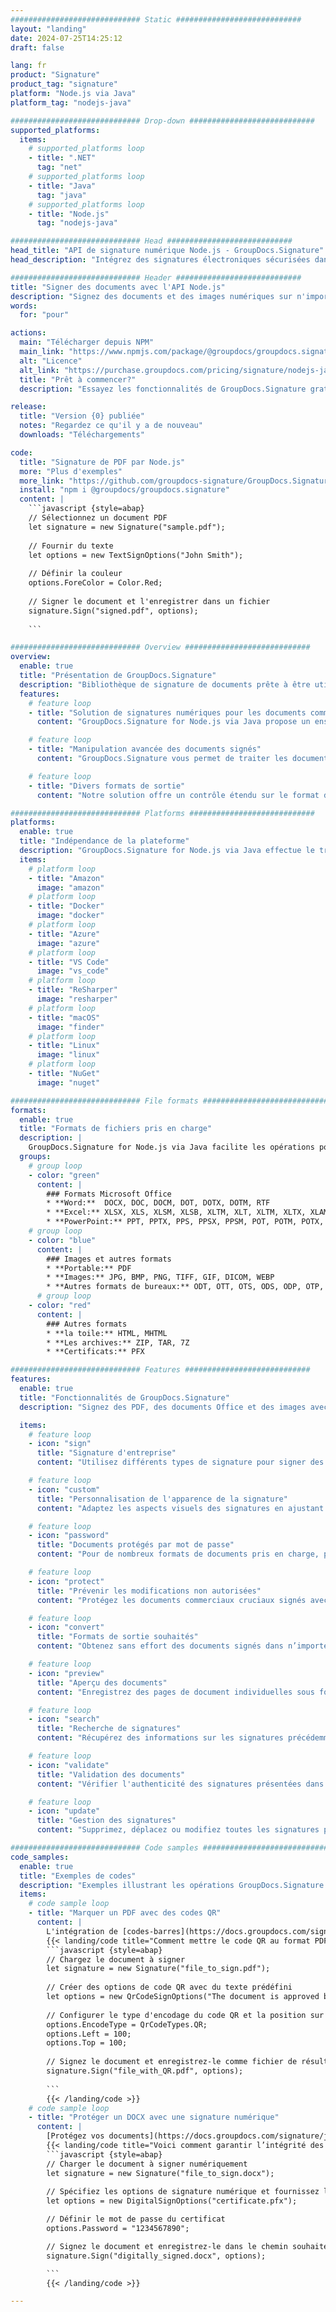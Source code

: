 ```yaml
---
############################# Static ############################
layout: "landing"
date: 2024-07-25T14:25:12
draft: false

lang: fr
product: "Signature"
product_tag: "signature"
platform: "Node.js via Java"
platform_tag: "nodejs-java"

############################# Drop-down ############################
supported_platforms:
  items:
    # supported_platforms loop
    - title: ".NET"
      tag: "net"
    # supported_platforms loop
    - title: "Java"
      tag: "java"
    # supported_platforms loop
    - title: "Node.js"
      tag: "nodejs-java"

############################# Head ############################
head_title: "API de signature numérique Node.js - GroupDocs.Signature"
head_description: "Intégrez des signatures électroniques sécurisées dans les applications Node.js avec GroupDocs.Signature. Rationalisez les flux de signature de documents de manière simple et efficace."

############################# Header ############################
title: "Signer des documents avec l'API Node.js"
description: "Signez des documents et des images numériques sur n'importe quelle plate-forme à l'aide de nos API flexibles et de nos solutions basées sur des applications pour les programmeurs et les utilisateurs finaux."
words:
  for: "pour"

actions:
  main: "Télécharger depuis NPM"
  main_link: "https://www.npmjs.com/package/@groupdocs/groupdocs.signature/"
  alt: "Licence"
  alt_link: "https://purchase.groupdocs.com/pricing/signature/nodejs-java/"
  title: "Prêt à commencer?"
  description: "Essayez les fonctionnalités de GroupDocs.Signature gratuitement ou demandez une licence"

release:
  title: "Version {0} publiée"
  notes: "Regardez ce qu'il y a de nouveau"
  downloads: "Téléchargements"

code:
  title: "Signature de PDF par Node.js"
  more: "Plus d'exemples"
  more_link: "https://github.com/groupdocs-signature/GroupDocs.Signature-for-Node.js-via-Java/"
  install: "npm i @groupdocs/groupdocs.signature"
  content: |
    ```javascript {style=abap}   
    // Sélectionnez un document PDF
    let signature = new Signature("sample.pdf");
    
    // Fournir du texte
    let options = new TextSignOptions("John Smith");
    
    // Définir la couleur
    options.ForeColor = Color.Red;
    
    // Signer le document et l'enregistrer dans un fichier
    signature.Sign("signed.pdf", options);
    
    ```

############################# Overview ############################
overview:
  enable: true
  title: "Présentation de GroupDocs.Signature"
  description: "Bibliothèque de signature de documents prête à être utilisée dans les applications Node.js"
  features:
    # feature loop
    - title: "Solution de signatures numériques pour les documents commerciaux avec Node.js"
      content: "GroupDocs.Signature for Node.js via Java propose un ensemble complet d'options de signature numérique pour les documents PDF, Office et les images. Texte, codes-barres, images, certificats numériques et métadonnées sont disponibles. Le traitement rationalisé des documents garantit l’efficacité."

    # feature loop
    - title: "Manipulation avancée des documents signés"
      content: "GroupDocs.Signature vous permet de traiter les documents signés. Recherchez et validez les signatures selon divers critères. De plus, extrayez des informations détaillées sur le document ou générez des images d’aperçu des pages."

    # feature loop
    - title: "Divers formats de sortie"
      content: "Notre solution offre un contrôle étendu sur le format de sortie des documents signés. Positionnez avec précision les signatures sur n'importe quelle page et personnalisez leur apparence. Enregistrez les documents signés dans de nombreux formats pris en charge et sécurisez-les éventuellement avec des mots de passe."

############################# Platforms ############################
platforms:
  enable: true
  title: "Indépendance de la plateforme"
  description: "GroupDocs.Signature for Node.js via Java effectue le traitement des documents avec différents systèmes d'exploitation"
  items:
    # platform loop
    - title: "Amazon"
      image: "amazon"
    # platform loop
    - title: "Docker"
      image: "docker"
    # platform loop
    - title: "Azure"
      image: "azure"
    # platform loop
    - title: "VS Code"
      image: "vs_code"
    # platform loop
    - title: "ReSharper"
      image: "resharper"
    # platform loop
    - title: "macOS"
      image: "finder"
    # platform loop
    - title: "Linux"
      image: "linux"
    # platform loop
    - title: "NuGet"
      image: "nuget"

############################# File formats ############################
formats:
  enable: true
  title: "Formats de fichiers pris en charge"
  description: |
    GroupDocs.Signature for Node.js via Java facilite les opérations pour les [formats de fichiers populaires](https://docs.groupdocs.com/signature/java/supported-document-formats/).
  groups:
    # group loop
    - color: "green"
      content: |
        ### Formats Microsoft Office
        * **Word:**  DOCX, DOC, DOCM, DOT, DOTX, DOTM, RTF
        * **Excel:** XLSX, XLS, XLSM, XLSB, XLTM, XLT, XLTM, XLTX, XLAM, SXC, SpreadsheetML
        * **PowerPoint:** PPT, PPTX, PPS, PPSX, PPSM, POT, POTM, POTX, PPTM
    # group loop
    - color: "blue"
      content: |
        ### Images et autres formats
        * **Portable:** PDF
        * **Images:** JPG, BMP, PNG, TIFF, GIF, DICOM, WEBP
        * **Autres formats de bureaux:** ODT, OTT, OTS, ODS, ODP, OTP, ODG
      # group loop
    - color: "red"
      content: |
        ### Autres formats
        * **la toile:** HTML, MHTML
        * **Les archives:** ZIP, TAR, 7Z
        * **Certificats:** PFX

############################# Features ############################
features:
  enable: true
  title: "Fonctionnalités de GroupDocs.Signature"
  description: "Signez des PDF, des documents Office et des images avec des signatures numériques"

  items:
    # feature loop
    - icon: "sign"
      title: "Signature d'entreprise"
      content: "Utilisez différents types de signature pour signer des documents. Placez des signatures numériques précisément à n’importe quel emplacement de page."

    # feature loop
    - icon: "custom"
      title: "Personnalisation de l'apparence de la signature"
      content: "Adaptez les aspects visuels des signatures en ajustant la couleur, la police, les bordures, la rotation, etc. pour obtenir le résultat souhaité."

    # feature loop
    - icon: "password"
      title: "Documents protégés par mot de passe"
      content: "Pour de nombreux formats de documents pris en charge, protégez les documents signés avec un mot de passe pour plus de sécurité."

    # feature loop
    - icon: "protect"
      title: "Prévenir les modifications non autorisées"
      content: "Protégez les documents commerciaux cruciaux signés avec des certificats numériques contre les modifications non autorisées."

    # feature loop
    - icon: "convert"
      title: "Formats de sortie souhaités"
      content: "Obtenez sans effort des documents signés dans n’importe quel format pris en charge. Convertissez facilement des documents MS Word au format PDF."

    # feature loop
    - icon: "preview"
      title: "Aperçu des documents"
      content: "Enregistrez des pages de document individuelles sous forme d’images pour vos besoins futurs."

    # feature loop
    - icon: "search"
      title: "Recherche de signatures"
      content: "Récupérez des informations sur les signatures précédemment ajoutées dans vos documents."

    # feature loop
    - icon: "validate"
      title: "Validation des documents"
      content: "Vérifier l'authenticité des signatures présentées dans tout document."

    # feature loop
    - icon: "update"
      title: "Gestion des signatures"
      content: "Supprimez, déplacez ou modifiez toutes les signatures placées sur n'importe quelle page de document."

############################# Code samples ############################
code_samples:
  enable: true
  title: "Exemples de codes"
  description: "Exemples illustrant les opérations GroupDocs.Signature for Node.js via Java typiques"
  items:
    # code sample loop
    - title: "Marquer un PDF avec des codes QR"
      content: |
        L'intégration de [codes-barres](https://docs.groupdocs.com/signature/java/esign-document-with-qr-code-signature/) dans des pages de documents PDF spécifiques peut rationaliser les processus métier. Cette section fournit un exemple d'ajout d'un code QR à l'aide de GroupDocs.Signature for Node.js via Java.
        {{< landing/code title="Comment mettre le code QR au format PDF.">}}
        ```javascript {style=abap}
        // Chargez le document à signer
        let signature = new Signature("file_to_sign.pdf");
        
        // Créer des options de code QR avec du texte prédéfini
        let options = new QrCodeSignOptions("The document is approved by John Smith");
        
        // Configurer le type d'encodage du code QR et la position sur la page
        options.EncodeType = QrCodeTypes.QR;
        options.Left = 100;
        options.Top = 100;
            
        // Signez le document et enregistrez-le comme fichier de résultat
        signature.Sign("file_with_QR.pdf", options);
        
        ```
        {{< /landing/code >}}
    # code sample loop
    - title: "Protéger un DOCX avec une signature numérique"
      content: |
        [Protégez vos documents](https://docs.groupdocs.com/signature/java/esign-document-with-digital-signature/) par des signatures basées sur des certificats numériques. La signature numérique protège vos documents professionnels contre les modifications de contenu.
        {{< landing/code title="Voici comment garantir l’intégrité des documents.">}}
        ```javascript {style=abap}   
        // Charger le document à signer numériquement
        let signature = new Signature("file_to_sign.docx");
        
        // Spécifiez les options de signature numérique et fournissez le chemin d'accès au fichier de certificat
        let options = new DigitalSignOptions("certificate.pfx");

        // Définir le mot de passe du certificat
        options.Password = "1234567890";

        // Signez le document et enregistrez-le dans le chemin souhaité
        signature.Sign("digitally_signed.docx", options);

        ```
        {{< /landing/code >}}

---
```

